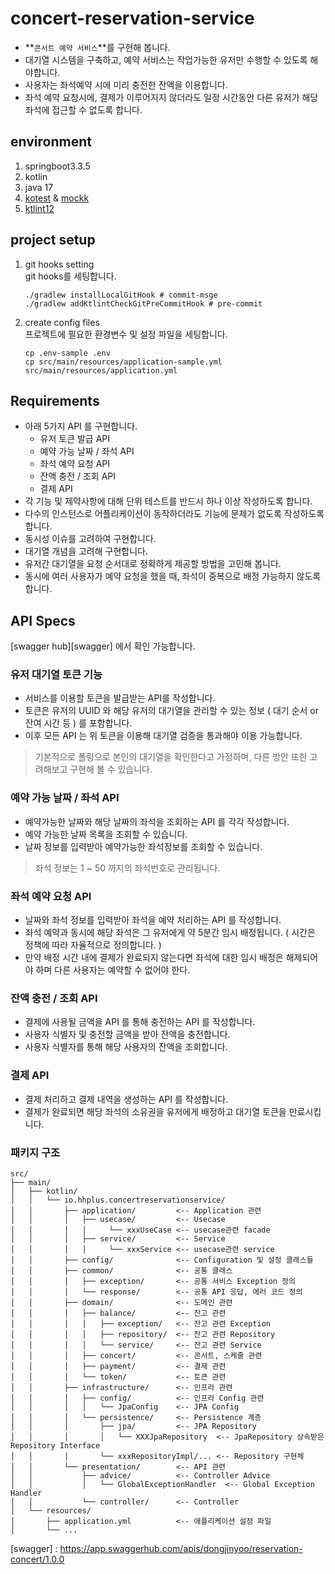 # concert-reservation-service

- **`콘서트 예약 서비스`**를 구현해 봅니다.
- 대기열 시스템을 구축하고, 예약 서비스는 작업가능한 유저만 수행할 수 있도록 해야합니다.
- 사용자는 좌석예약 시에 미리 충전한 잔액을 이용합니다.
- 좌석 예약 요청시에, 결제가 이루어지지 않더라도 일정 시간동안 다른 유저가 해당 좌석에 접근할 수 없도록 합니다.

## environment

1. springboot3.3.5
2. kotlin
3. java 17
4. [kotest][kotest] & [mockk][mockk]
5. [ktlint12][ktlint]

## project setup

1. git hooks setting  
   git hooks를 세팅합니다.
    ```shell
    ./gradlew installLocalGitHook # commit-msge
    ./gradlew addKtlintCheckGitPreCommitHook # pre-commit
    ```
2. create config files  
   프로젝트에 필요한 환경변수 및 설정 파일을 세팅합니다.
    ```shell
    cp .env-sample .env
    cp src/main/resources/application-sample.yml src/main/resources/application.yml
    ```

## Requirements

- 아래 5가지 API 를 구현합니다.
    - 유저 토큰 발급 API
    - 예약 가능 날짜 / 좌석 API
    - 좌석 예약 요청 API
    - 잔액 충전 / 조회 API
    - 결제 API
- 각 기능 및 제약사항에 대해 단위 테스트를 반드시 하나 이상 작성하도록 합니다.
- 다수의 인스턴스로 어플리케이션이 동작하더라도 기능에 문제가 없도록 작성하도록 합니다.
- 동시성 이슈를 고려하여 구현합니다.
- 대기열 개념을 고려해 구현합니다.
- 유저간 대기열을 요청 순서대로 정확하게 제공할 방법을 고민해 봅니다.
- 동시에 여러 사용자가 예약 요청을 했을 때, 좌석이 중복으로 배정 가능하지 않도록 합니다.

## API Specs

[swagger hub][swagger] 에서 확인 가능합니다. 


### 유저 대기열 토큰 기능

- 서비스를 이용할 토큰을 발급받는 API를 작성합니다.
- 토큰은 유저의 UUID 와 해당 유저의 대기열을 관리할 수 있는 정보 ( 대기 순서 or 잔여 시간 등 ) 를 포함합니다.
- 이후 모든 API 는 위 토큰을 이용해 대기열 검증을 통과해야 이용 가능합니다.

> 기본적으로 폴링으로 본인의 대기열을 확인한다고 가정하며, 다른 방안 또한 고려해보고 구현해 볼 수 있습니다.

### 예약 가능 날짜 / 좌석 API

- 예약가능한 날짜와 해당 날짜의 좌석을 조회하는 API 를 각각 작성합니다.
- 예약 가능한 날짜 목록을 조회할 수 있습니다.
- 날짜 정보를 입력받아 예약가능한 좌석정보를 조회할 수 있습니다.

> 좌석 정보는 1 ~ 50 까지의 좌석번호로 관리됩니다.

### 좌석 예약 요청 API

- 날짜와 좌석 정보를 입력받아 좌석을 예약 처리하는 API 를 작성합니다.
- 좌석 예약과 동시에 해당 좌석은 그 유저에게 약 5분간 임시 배정됩니다. ( 시간은 정책에 따라 자율적으로 정의합니다. )
- 만약 배정 시간 내에 결제가 완료되지 않는다면 좌석에 대한 임시 배정은 해제되어야 하며 다른 사용자는 예약할 수 없어야 한다.

### 잔액 충전 / 조회 API

- 결제에 사용될 금액을 API 를 통해 충전하는 API 를 작성합니다.
- 사용자 식별자 및 충전할 금액을 받아 잔액을 충전합니다.
- 사용자 식별자를 통해 해당 사용자의 잔액을 조회합니다.

### 결제 API

- 결제 처리하고 결제 내역을 생성하는 API 를 작성합니다.
- 결제가 완료되면 해당 좌석의 소유권을 유저에게 배정하고 대기열 토큰을 만료시킵니다.

### 패키지 구조

```shell
src/
├── main/
│   ├── kotlin/
│   │   └── io.hhplus.concertreservationservice/
│   │       ├── application/         <-- Application 관련
│   │       │   ├── usecase/         <-- Usecase
│   │       │   │     └── xxxUseCase <-- usecase관련 facade
│   │       │   ├── service/         <-- Service
│   │       │   │     └── xxxService <-- usecase관련 service
│   │       ├── config/              <-- Configuration 및 설정 클래스들
│   │       ├── common/              <-- 공통 클래스
│   │       │   ├── exception/       <-- 공통 서비스 Exception 정의
│   │       │   └── response/        <-- 공통 API 응답, 에러 코드 정의
│   │       ├── domain/              <-- 도메인 관련
│   │       │   ├── balance/         <-- 잔고 관련
│   │       │   │   ├── exception/   <-- 잔고 관련 Exception
│   │       │   │   ├── repository/  <-- 잔고 관련 Repository
│   │       │   │   └── service/     <-- 잔고 관련 Service
│   │       │   ├── concert/         <-- 콘서트, 스케줄 관련
│   │       │   ├── payment/         <-- 결제 관련
│   │       │   └── token/           <-- 토큰 관련
│   │       ├── infrastructure/      <-- 인프라 관련
│   │       │   ├── config/          <-- 인프라 Config 관련
│   │       │   │   └── JpaConfig    <-- JPA Config
│   │       │   └── persistence/     <-- Persistence 계층
│   │       │       ├── jpa/         <-- JPA Repository
│   │       │       │   └── XXXJpaRepository  <-- JpaRepository 상속받은 Repository Interface
│   │       │       └── xxxRepositoryImpl/... <-- Repository 구현체
│   │       └── presentation/        <-- API 관련
│   │           ├── advice/          <-- Controller Advice
│   │           │   └── GlobalExceptionHandler  <-- Global Exception Handler
│   │           └── controller/      <-- Controller
│   └── resources/
│       ├── application.yml          <-- 애플리케이션 설정 파일
│       └── ...
```

[ktlint]: https://github.com/JLLeitschuh/ktlint-gradle?tab=readme-ov-file#configuration

[kotest]: https://kotest.io/docs/quickstart

[mockk]: https://mockk.io/

[swagger] : https://app.swaggerhub.com/apis/dongjinyoo/reservation-concert/1.0.0
